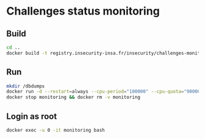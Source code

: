 # Challenges status monitoring

## Build

```bash
cd ..
docker build -t registry.insecurity-insa.fr/insecurity/challenges-monitoring -f challenges-monitoring/Dockerfile .
```

## Run

```bash
mkdir /dbdumps
docker run -d --restart=always --cpu-period="100000" --cpu-quota="90000" -e PASSWORD=FIXME -e USERNAME=FIXME --name monitoring -v /dbdumps:/backup -it -p 8080:5000 registry.insecurity-insa.fr/insecurity/challenges-monitoring
docker stop monitoring && docker rm -v monitoring
```

## Login as root

```bash
docker exec -u 0 -it monitoring bash
```
